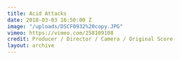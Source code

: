 ```yaml
---
title: Acid Attacks
date: 2018-03-03 16:50:00 Z
image: "/uploads/DSCF0932%20copy.JPG"
vimeo: https://vimeo.com/258109108
credit: Producer / Director / Camera / Original Score
layout: archive
---
```


